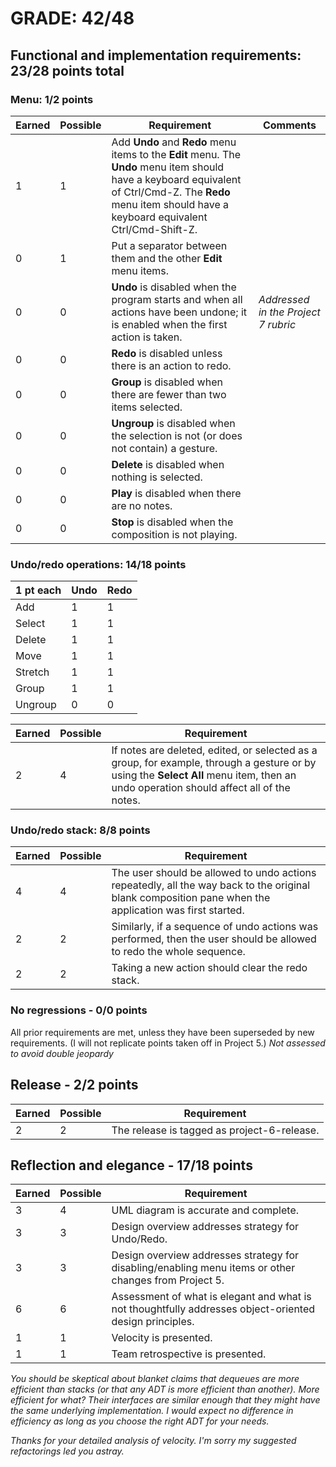 # GRADE: 42/48 

## Functional and implementation requirements: 23/28 points total

### Menu: 1/2 points

Earned|Possible|Requirement  | Comments
------|--------|-------------|-
1|1|Add **Undo** and **Redo** menu items to the **Edit** menu. The **Undo** menu item should have a keyboard equivalent of Ctrl/Cmd-Z. The **Redo** menu item should have a keyboard equivalent Ctrl/Cmd-Shift-Z.
0|1|Put a separator between them and the other **Edit** menu items.
0|0|**Undo** is disabled when the program starts and when all actions have been undone; it is enabled when the first action is taken. | _Addressed in the Project 7 rubric_
0|0|**Redo** is disabled unless there is an action to redo.
0|0|**Group** is disabled when there are fewer than two items selected.
0|0|**Ungroup** is disabled when the selection is not (or does not contain) a gesture.
0|0|**Delete** is disabled when nothing is selected.
0|0|**Play** is disabled when there are no notes.
0|0|**Stop** is disabled when the composition is not playing.

### Undo/redo operations: 14/18 points

1 pt each|Undo|Redo
---------|----|----
Add      |1|1
Select   |1|1
Delete   |1|1
Move     |1|1
Stretch  |1|1
Group    |1|1
Ungroup  |0|0

Earned|Possible|Requirement
------|--------|------------
2|4|If notes are deleted, edited, or selected as a group, for example, through a gesture or by using the **Select All** menu item, then an undo operation should affect all of the notes. | _Muliple selection is good; undo/redo on manipulating a gesture is buggy._

### Undo/redo stack: 8/8 points

Earned|Possible|Requirement
------|--------|------------
4|4|The user should be allowed to undo actions repeatedly, all the way back to the original blank composition pane when the application was first started.
2|2|Similarly, if a sequence of undo actions was performed, then the user should be allowed to redo the whole sequence.
2|2|Taking a new action should clear the redo stack.

### No regressions - 0/0 points

All prior requirements are met, unless they have been superseded by new requirements.  (I will not replicate points taken off in Project 5.) _Not assessed to avoid double jeopardy_

## Release - 2/2 points
Earned|Possible|Requirement
------|--------|------------
2|2| The release is tagged as project-6-release.

## Reflection and elegance - 17/18 points

Earned|Possible|Requirement
------|--------|------------
3|4| UML diagram is accurate and complete. | _You tried, but it's hard to tell. An overview photo would have been helpful._
3|3| Design overview addresses strategy for Undo/Redo.
3|3| Design overview addresses strategy for disabling/enabling menu items or other changes from Project 5.
6|6| Assessment of what is elegant and what is not thoughtfully addresses object-oriented design principles.
1|1| Velocity is presented. 
1|1| Team retrospective is presented.

_You should be skeptical about blanket claims that dequeues are more efficient than stacks (or that any ADT is more efficient than another). More efficient for what? Their interfaces are similar enough that they might have the same underlying implementation. I would expect no difference in efficiency as long as you choose the right ADT for your needs._

_Thanks for your detailed analysis of velocity. I'm sorry my suggested refactorings led you astray._
